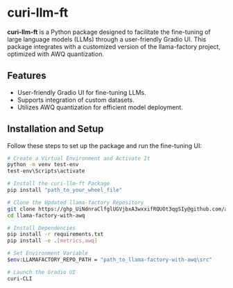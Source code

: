 # curi-llm-ft

**curi-llm-ft** is a Python package designed to facilitate the fine-tuning of large language models (LLMs) through a user-friendly Gradio UI. This package integrates with a customized version of the llama-factory project, optimized with AWQ quantization.

## Features
- User-friendly Gradio UI for fine-tuning LLMs.
- Supports integration of custom datasets.
- Utilizes AWQ quantization for efficient model deployment.

## Installation and Setup

Follow these steps to set up the package and run the fine-tuning UI:

```bash
# Create a Virtual Environment and Activate It
python -m venv test-env
test-env\Scripts\activate

# Install the curi-llm-ft Package
pip install "path_to_your_wheel_file"

# Clone the Updated llama-factory Repository
git clone https://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@github.com/ashutos3984/llama-factory-with-awq.git
cd llama-factory-with-awq

# Install Dependencies
pip install -r requirements.txt
pip install -e .[metrics,awq]

# Set Environment Variable
$env:LLAMAFACTORY_REPO_PATH = "path_to_llama-factory-with-awq\src"

# Launch the Gradio UI
curi-CLI
